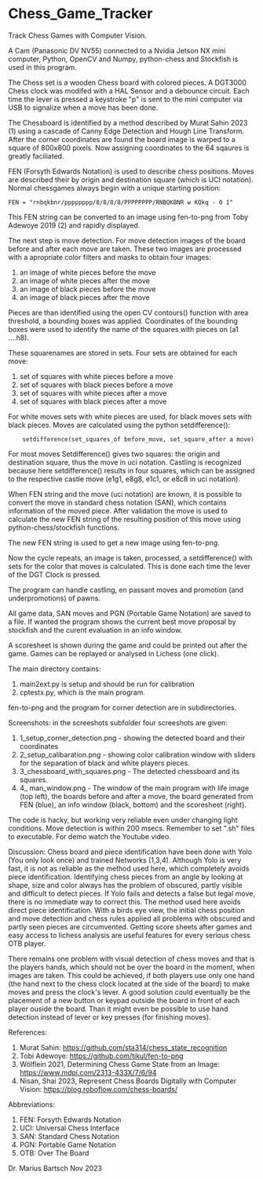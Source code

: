 # Chess_Game_Tracker
Track Chess Games with Computer Vision.

A Cam (Panasonic DV NV55) connected to a Nvidia Jetson NX mini computer, Python, OpenCV and Numpy, python-chess and Stockfish is used in this program. 

The Chess set is a wooden Chess board with colored pieces. A DGT3000 Chess clock was modifed with a HAL Sensor and a debounce circuit. Each time the lever is pressed a keystroke "p"  is sent to the mini computer via USB to signalize when a move has been done.

The Chessboard is identified by a method described by Murat Sahin 2023 (1) using a cascade of Canny Edge Detection and Hough Line Transform. After the corner coordinates are found the board image is  warped to a square of 800x800 pixels. Now assigning coordinates to the 64 sqaures is greatly faciliated.

FEN (Forsyth Edwards Notation) is used to describe chess positions. Moves are described their by origin and destination square (which is UCI notation). Normal chessgames always begin with a unique starting position:

	FEN = "rnbqkbnr/pppppppp/8/8/8/8/PPPPPPPP/RNBQKBNR w KQkq - 0 1"

This FEN string can be converted to an image using fen-to-png from Toby Adewoye 2019 (2) and rapidly displayed.

The next step is move detection. For move detection images of the board before and after each move are taken. These two images are processed with a apropriate color filters and masks to  obtain four images:

1. an image of white pieces before the move
2. an image of white pieces after the move
3. an image of black pieces before the move
4. an image of black pieces after the move

Pieces are than identified using the open CV contours() function with area threshold, a bounding boxes was applied. Coordinates of the bounding boxes were used to identify the name of the squares with pieces on (a1 ....h8). 

These squarenames are stored in sets. Four sets are obtained for each move:

1. set of squares with white pieces before a move
2. set of squares with black pieces before a move
3. set of squares with white pieces after a move
4. set of squares with black pieces after a move

For white moves sets with white pieces are used, for black moves sets with black pieces.
Moves are calculated using the python setdifference():
        
        setdifference(set_squares_of before_move, set_square_after a move)

For most moves Setdifference() gives two squares: the origin and destination square, thus the move in uci notation. Castling is recognized because here setdifference() results in four squares, which can be assigned to the respective castle move (e1g1, e8g8, e1c1, or e8c8 in uci notation).

When FEN string and the move (uci notation) are known, it is possible to convert the move in standard chess notation (SAN), which contains information of the moved piece. After validation the move is used to calculate the new FEN string of the resulting position of this move using python-chess/stockfish functions.
 
The new FEN string is used to get a new image using fen-to-png.

Now the cycle repeats, an image is taken, processed, a setdifference() with sets for the color that moves is calculated. This is done each time the lever of the DGT Clock is pressed.

The program can handle castling, en passant moves and promotion (and underpromotions) of pawns.

All game data, SAN moves and PGN (Portable Game Notation) are saved to a file. If wanted the program shows the current best move proposal by stockfish and the curent evaluation in an info window. 

A scoresheet is shown during the game and could be printed out after the game.
Games can be replayed or analysed in Lichess (one click).

The main directory contains:
1. main2ext.py is setup and should be run for calibration
2. cptestx.py, which is the main program.

fen-to-png and the program for corner detection are in subdirectories. 


Screenshots:
in the screeshots subfolder four screeshots are given:
1. 1_setup_corner_detection.png - showing the detected board and their coordinates
2. 2_setup_calibaration.png - showing color calibration window with sliders for the separation of black and white players pieces.
3. 3_chessboard_with_squares.png - The detected chessboard and its squares.  
4. 4_ man_window.png - The window of the main program with life image (top left), the boards before and after a move, the board generated from FEN (blue), an info window (black, bottom) and the scoresheet (right).

The code is hacky, but working very reliable even under changing light conditions. Move detection is within 200 msecs. Remember to set ".sh" files to executable. For demo watch the Youtube video.


Discussion:
Chess board and piece identification have been done with Yolo (You only look once) and trained Networks (1,3,4).  Although Yolo is very fast, it is not as reliable as the method used here, which completely avoids piece identification. Identifying chess pieces from an angle by looking at shape, size and color always has the problem of obscured, partly visible and difficult to detect pieces. If Yolo fails and detects a false but legal move, there is no immediate way to correct this. The method used here avoids direct piece identification.  With a birds eye view, the initial chess position and move detection and chess rules applied all problems with obscured and partly seen pieces are circumvented. Getting score sheets after games and easy access to lichess analysis are useful features for every serious chess OTB player.

There remains one problem with visual detection of chess moves and that is the players hands, which should not be over the board in the moment, when images are taken. This could be achieved, if both players use only one hand (the hand next to the chess clock located at the side of the board) to make moves and press the clock's lever. A good solution could eventually be the placement of a new button or keypad outside the board in front of each player ouside the board. Than it might even be possible to use hand detection instead of lever or key presses (for finishing moves).


References:
1. Murat Sahin: https://github.com/sta314/chess_state_recognition
2. Tobi Adewoye: https://github.com/tikul/fen-to-png
3. Wölflein 2021, Determining Chess Game State from an Image: https://www.mdpi.com/2313-433X/7/6/94
4. Nisan, Shai 2023, Represent Chess Boards Digitally with Computer Vision: https://blog.roboflow.com/chess-boards/

Abbreviations:
1. FEN:  Forsyth Edwards Notation
2. UCI:  Universal Chess Interface
3. SAN:  Standard Chess Notation
4. PGN:  Portable Game Notation
5. OTB:  Over The Board

Dr. Marius Bartsch Nov 2023

